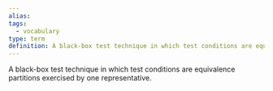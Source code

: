```yaml
---
alias: 
tags:
  - vocabulary
type: term
definition: A black-box test technique in which test conditions are equivalence partitions exercised by one representative.
---
```


A black-box test technique in which test conditions are equivalence partitions exercised by one representative.